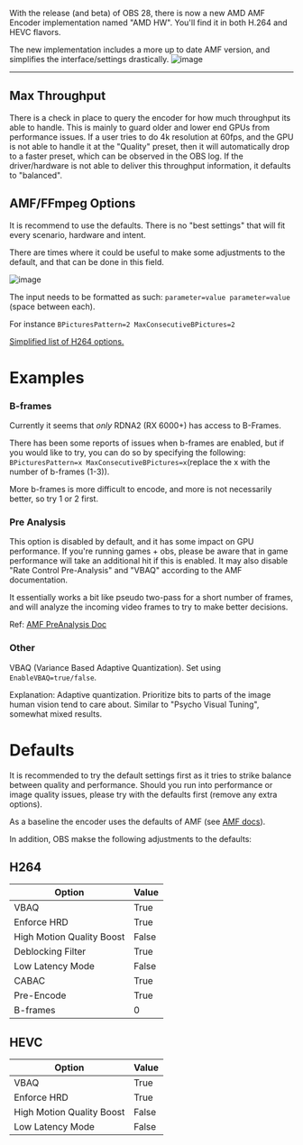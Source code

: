 With the release (and beta) of OBS 28, there is now a new AMD AMF Encoder implementation named "AMD HW".
You'll find it in both H.264 and HEVC flavors.

The new implementation includes a more up to date AMF version, and simplifies the interface/settings drastically.
![image](https://user-images.githubusercontent.com/50419942/183417894-f4b458b1-b8b1-4253-837e-d800fc2f4e78.png)


***
## Max Throughput 
There is a check in place to query the encoder for how much throughput its able to handle. This is mainly to guard older and lower end GPUs from performance issues.
If a user tries to do 4k resolution at 60fps, and the GPU is not able to handle it at the "Quality" preset, then it will automatically drop to a faster preset, which can be observed in the OBS log. If the driver/hardware is not able to deliver this throughput information, it defaults to "balanced".

## AMF/FFmpeg Options
It is recommend to use the defaults. There is no "best settings" that will fit every scenario, hardware and intent.

There are times where it could be useful to make some adjustments to the default, and that can be done in this field.

![image](https://user-images.githubusercontent.com/50419942/183474036-974951c4-2135-4338-bfa5-9bda8eba5a86.png)

The input needs to be formatted as such: `parameter=value parameter=value` (space between each).

For instance `BPicturesPattern=2 MaxConsecutiveBPictures=2`

[Simplified list of H264 options.](https://github.com/obsproject/obs-studio/wiki/AMF-Options)

# Examples

### B-frames
Currently it seems that *only* RDNA2 (RX 6000+) has access to B-Frames.

There has been some reports of issues when b-frames are enabled, but if you would like to try, you can do so by specifying the following:
`BPicturesPattern=x MaxConsecutiveBPictures=x`(replace the x with the number of b-frames (1-3)). 

More b-frames is more difficult to encode, and more is not necessarily better, so try 1 or 2 first.

### Pre Analysis
This option is disabled by default, and it has some impact on GPU performance. If you're running games + obs, please be aware that in game performance will take an additional hit if this is enabled. It may also disable "Rate Control Pre-Analysis" and "VBAQ" according to the AMF documentation.

It essentially works a bit like pseudo two-pass for a short number of frames, and will analyze the incoming video frames to try to make better decisions.

Ref: [AMF PreAnalysis Doc](https://github.com/GPUOpen-LibrariesAndSDKs/AMF/blob/master/amf/doc/AMF_Video_PreAnalysis_API.pdf)

### Other
VBAQ (Variance Based Adaptive Quantization). Set using `EnableVBAQ=true/false`.

Explanation: Adaptive quantization. Prioritize bits to parts of the image human vision tend to care about. Similar to "Psycho Visual Tuning", somewhat mixed results.

# Defaults
It is recommended to try the default settings first as it tries to strike balance between quality and performance. Should you run into performance or image quality issues, please try with the defaults first (remove any extra options).

As a baseline the encoder uses the defaults of AMF (see [AMF docs](https://github.com/GPUOpen-LibrariesAndSDKs/AMF/blob/master/amf/doc/AMF_Video_Encode_API.pdf)).

In addition, OBS makse the following adjustments to the defaults:

## H264
Option | Value | 
-- | -- |
VBAQ | True
Enforce HRD | True
High Motion Quality Boost | False
Deblocking Filter | True
Low Latency Mode | False
CABAC | True
Pre-Encode | True
B-frames | 0

## HEVC
Option | Value | 
-- | -- |
VBAQ | True
Enforce HRD | True
High Motion Quality Boost | False
Low Latency Mode | False